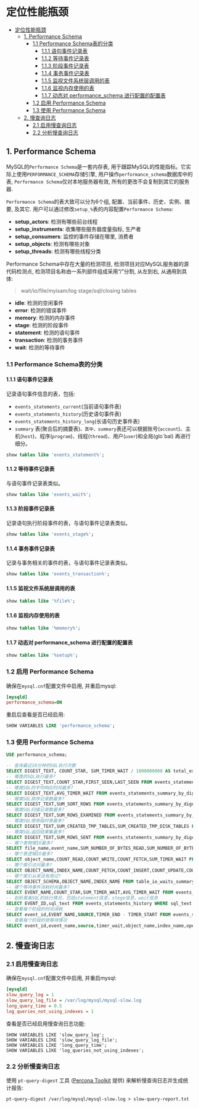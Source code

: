 # 定位性能瓶颈

- [定位性能瓶颈](#定位性能瓶颈)
  - [1. Performance Schema](#1-performance-schema)
    - [1.1 Performance Schema表的分类](#11-performance-schema表的分类)
      - [1.1.1 语句事件记录表](#111-语句事件记录表)
      - [1.1.2 等待事件记录表](#112-等待事件记录表)
      - [1.1.3 阶段事件记录表](#113-阶段事件记录表)
      - [1.1.4 事务事件记录表](#114-事务事件记录表)
      - [1.1.5 监视文件系统层调用的表](#115-监视文件系统层调用的表)
      - [1.1.6 监视内存使用的表](#116-监视内存使用的表)
      - [1.1.7 动态对 performance\_schema 进行配置的配置表](#117-动态对-performance_schema-进行配置的配置表)
    - [1.2 启用 Performance Schema](#12-启用-performance-schema)
    - [1.3 使用 Performance Schema](#13-使用-performance-schema)
  - [2. 慢查询日志](#2-慢查询日志)
    - [2.1 启用慢查询日志](#21-启用慢查询日志)
    - [2.2 分析慢查询日志](#22-分析慢查询日志)

## 1. Performance Schema

MySQL的`Performance Schema`是一套内存表, 用于跟踪MySQL的性能指标。它实际上使用`PERFORMANCE_SCHEMA`存储引擎, 用户操作`performance_schema`数据库中的表, `Performance Schema`仅对本地服务器有效, 所有的更改不会复制到其它的服务器.  

`Performance Schema`的表大致可以分为6个组, 配置、当前事件、历史、实例、摘要, 及其它.
用户可以通过修改`setup_%`表的内容配置`Performance Schema`:

- **setup_actors**: 检测有哪些前台线程
- **setup_instruments**: 收集哪些服务器度量指标, 生产者
- **setup_consumers**: 监控的事件存储在哪里, 消费者
- **setup_objects**: 检测有哪些对象
- **setup_threads**: 检测有哪些线程分类

Performance Schema中存在大量的检测项目, 检测项目对应MySQL服务器的源代码检测点, 检测项目名称由一系列部件组成采用“/”分割, 从左到右, 从通用到具体:

> wait/io/file/myisam/log
> stage/sql/closing tables

- **idle**: 检测的空闲事件
- **error**: 检测的错误事件
- **memory**: 检测的内存事件
- **stage**: 检测的阶段事件
- **statement**: 检测的语句事件
- **transaction**: 检测的事务事件
- **wait**: 检测的等待事件

### 1.1 Performance Schema表的分类

#### 1.1.1 语句事件记录表

记录语句事件信息的表，包括:

- `events_statements_current`(当前语句事件表)
- `events_statements_history`(历史语句事件表)
- `events_statements_history_long`(长语句历史事件表)
- `summary` 表(聚合后的摘要表)`。其中，summary`表还可以根据账号(`account`)、主机(`host`)、程序(`program`)、线程(`thread`)、用户(`user`)和全局(glo`bal) 再进行细分。

```sql
show tables like 'events_statement%';
```

#### 1.1.2 等待事件记录表

与语句事件记录表类似。

```sql
show tables like 'events_wait%';
```

#### 1.1.3 阶段事件记录表

记录语句执行阶段事件的表，与语句事件记录表类似。

```sql
show tables like 'events_stage%';
```

#### 1.1.4 事务事件记录表

记录与事务相关的事件的表，与语句事件记录表类似。

```sql
show tables like 'events_transaction%';
```

#### 1.1.5 监视文件系统层调用的表

```sql
show tables like '%file%';
```

#### 1.1.6 监视内存使用的表

```sql
show tables like '%memory%';
```

#### 1.1.7 动态对 performance_schema 进行配置的配置表

```sql
show tables like '%setup%';
```

### 1.2 启用 Performance Schema

确保在`mysql.cnf`配置文件中启用, 并重启mysql:

```ini
[mysqld]
performance_schema=ON
```

重启后查看是否已经启用:

```sql
SHOW VARIABLES LIKE 'performance_schema';
```

### 1.3 使用 Performance Schema

```sql
USE performance_schema;

-- 查询最近10分钟的SQL执行次数
SELECT DIGEST_TEXT, COUNT_STAR, SUM_TIMER_WAIT / 1000000000 AS total_exec_time_sec FROM events_statements_summary_by_digest WHERE LAST_SEEN >= (NOW() - INTERVAL 10 MINUTE) ORDER BY COUNT_STAR DESC LIMIT 20;
-- 哪类的SQL执行最多?
SELECT DIGEST_TEXT,COUNT_STAR,FIRST_SEEN,LAST_SEEN FROM events_statements_summary_by_digest ORDER BY COUNT_STAR DESC
-- 哪类SQL的平均响应时间最多?
SELECT DIGEST_TEXT,AVG_TIMER_WAIT FROM events_statements_summary_by_digest ORDER BY COUNT_STAR DESC
-- 哪类SQL排序记录数最多?
SELECT DIGEST_TEXT,SUM_SORT_ROWS FROM events_statements_summary_by_digest ORDER BY COUNT_STAR DESC
-- 哪类SQL扫描记录数最多?
SELECT DIGEST_TEXT,SUM_ROWS_EXAMINED FROM events_statements_summary_by_digest ORDER BY COUNT_STAR DESC
-- 哪类SQL使用临时表最多?
SELECT DIGEST_TEXT,SUM_CREATED_TMP_TABLES,SUM_CREATED_TMP_DISK_TABLES FROM events_statements_summary_by_digest ORDER BY COUNT_STAR DESC
-- 哪类SQL返回结果集最多?
SELECT DIGEST_TEXT,SUM_ROWS_SENT FROM events_statements_summary_by_digest ORDER BY COUNT_STAR DESC
-- 哪个表物理IO最多?
SELECT file_name,event_name,SUM_NUMBER_OF_BYTES_READ,SUM_NUMBER_OF_BYTES_WRITE FROM file_summary_by_instance ORDER BY SUM_NUMBER_OF_BYTES_READ + SUM_NUMBER_OF_BYTES_WRITE DESC
-- 哪个表逻辑IO最多?
SELECT object_name,COUNT_READ,COUNT_WRITE,COUNT_FETCH,SUM_TIMER_WAIT FROM table_io_waits_summary_by_table ORDER BY sum_timer_wait DESC
-- 哪个索引访问最多?
SELECT OBJECT_NAME,INDEX_NAME,COUNT_FETCH,COUNT_INSERT,COUNT_UPDATE,COUNT_DELETE FROM table_io_waits_summary_by_index_usage ORDER BY SUM_TIMER_WAIT DESC
-- 哪个索引从来没有用过?
SELECT OBJECT_SCHEMA,OBJECT_NAME,INDEX_NAME FROM table_io_waits_summary_by_index_usage WHERE INDEX_NAME IS NOT NULL AND COUNT_STAR = 0 AND OBJECT_SCHEMA <> 'mysql' ORDER BY OBJECT_SCHEMA,OBJECT_NAME;
-- 哪个等待事件消耗时间最多?
SELECT EVENT_NAME,COUNT_STAR,SUM_TIMER_WAIT,AVG_TIMER_WAIT FROM events_waits_summary_global_by_event_name WHERE event_name != 'idle' ORDER BY SUM_TIMER_WAIT DESC
-- 剖析某条SQL的执行情况，包括statement信息，stege信息，wait信息
SELECT EVENT_ID,sql_text FROM events_statements_history WHERE sql_text LIKE '%count(*)%';
-- 查看每个阶段的时间消耗
SELECT event_id,EVENT_NAME,SOURCE,TIMER_END - TIMER_START FROM events_stages_history_long WHERE NESTING_EVENT_ID = 1553;
-- 查看每个阶段的锁等待情况
SELECT event_id,event_name,source,timer_wait,object_name,index_name,operation,nesting_event_id FROM events_waits_history_long WHERE nesting_event_id = 1553;
```

## 2. 慢查询日志

### 2.1 启用慢查询日志

确保在`mysql.cnf`配置文件中启用, 并重启mysql:

```ini
[mysqld]
slow_query_log = 1
slow_query_log_file = /var/log/mysql/mysql-slow.log
long_query_time = 0.5
log_queries_not_using_indexes = 1
```

查看是否已经启用慢查询日志功能:

```shell
SHOW VARIABLES LIKE 'slow_query_log';
SHOW VARIABLES LIKE 'slow_query_log_file';
SHOW VARIABLES LIKE 'long_query_time';
SHOW VARIABLES LIKE 'log_queries_not_using_indexes';
```

### 2.2 分析慢查询日志

使用 `pt-query-digest` 工具 ([Percona Toolkit](https://github.com/percona/percona-toolkit) 提供) 来解析慢查询日志并生成统计报告:

```shell
pt-query-digest /var/log/mysql/mysql-slow.log > slow-query-report.txt
```
